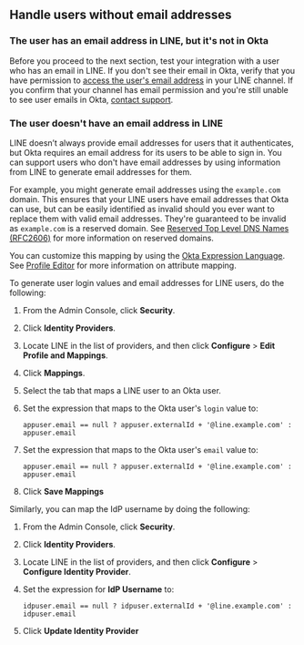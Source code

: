 ## Handle users without email addresses

### The user has an email address in LINE, but it's not in Okta

Before you proceed to the next section, test your integration with a user who has an email in LINE. If you don't see their email in Okta, verify that you have permission to [access the user's email address](https://developers.line.biz/en/docs/line-login/integrate-line-login/#applying-for-email-permission) in your LINE channel. If you confirm that your channel has email permission and you're still unable to see user emails in Okta, [contact support](https://support.okta.com/help/s/opencase).

### The user doesn't have an email address in LINE

LINE doesn’t always provide email addresses for users that it authenticates, but Okta requires an email address for its users to be able to sign in. You can support users who don't have email addresses by using information from LINE to generate email addresses for them.

For example, you might generate email addresses using the `example.com` domain. This ensures that your LINE users have email addresses that Okta can use, but can be easily identified as invalid should you ever want to replace them with valid email addresses. They're guaranteed to be invalid as `example.com` is a reserved domain. See [Reserved Top Level DNS Names (RFC2606)](https://datatracker.ietf.org/doc/html/rfc2606) for more information on reserved domains.

You can customize this mapping by using the [Okta Expression Language](/docs/reference/okta-expression-language/). See [Profile Editor](https://help.okta.com/okta_help.htm?id=ext_app_map) for more information on attribute mapping.

To generate user login values and email addresses for LINE users, do the following:

1. From the Admin Console, click **Security**.

1. Click **Identity Providers**.

1. Locate LINE in the list of providers, and then click **Configure** > **Edit Profile and Mappings**.

1. Click **Mappings**.

1. Select the tab that maps a LINE user to an Okta user.

1. Set the expression that maps to the Okta user's `login` value to:
   ```
   appuser.email == null ? appuser.externalId + '@line.example.com' : appuser.email
   ```

1. Set the expression that maps to the Okta user's `email` value to:
   ```
   appuser.email == null ? appuser.externalId + '@line.example.com' : appuser.email
   ```

1. Click **Save Mappings**

Similarly, you can map the IdP username by doing the following:

1. From the Admin Console, click **Security**.

1. Click **Identity Providers**.

1. Locate LINE in the list of providers, and then click **Configure** > **Configure Identity Provider**.

1. Set the expression for **IdP Username** to:

   ```
   idpuser.email == null ? idpuser.externalId + '@line.example.com' : idpuser.email
   ```

1. Click **Update Identity Provider**
